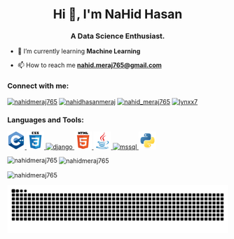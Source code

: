<h1 align="center">Hi 👋, I'm NaHid Hasan</h1>
<h3 align="center">A Data Science Enthusiast.</h3>

- 🌱 I’m currently learning **Machine Learning**

- 📫 How to reach me **nahid.meraj765@gmail.com**

<h3 align="left">Connect with me:</h3>
<p align="left">
<a href="https://linkedin.com/in/nahidmeraj765" target="blank"><img align="center" src="https://raw.githubusercontent.com/rahuldkjain/github-profile-readme-generator/master/src/images/icons/Social/linked-in-alt.svg" alt="nahidmeraj765" height="30" width="40" /></a>
<a href="https://fb.com/nahidhasanmeraj" target="blank"><img align="center" src="https://raw.githubusercontent.com/rahuldkjain/github-profile-readme-generator/master/src/images/icons/Social/facebook.svg" alt="nahidhasanmeraj" height="30" width="40" /></a>
<a href="https://www.hackerrank.com/nahid_meraj765" target="blank"><img align="center" src="https://raw.githubusercontent.com/rahuldkjain/github-profile-readme-generator/master/src/images/icons/Social/hackerrank.svg" alt="nahid_meraj765" height="30" width="40" /></a>
<a href="https://codeforces.com/profile/lynxx7" target="blank"><img align="center" src="https://raw.githubusercontent.com/rahuldkjain/github-profile-readme-generator/master/src/images/icons/Social/codeforces.svg" alt="lynxx7" height="30" width="40" /></a>
</p>

<h3 align="left">Languages and Tools:</h3>
<p align="left"> <a href="https://www.w3schools.com/cpp/" target="_blank" rel="noreferrer"> <img src="https://raw.githubusercontent.com/devicons/devicon/master/icons/cplusplus/cplusplus-original.svg" alt="cplusplus" width="40" height="40"/> </a> <a href="https://www.w3schools.com/css/" target="_blank" rel="noreferrer"> <img src="https://raw.githubusercontent.com/devicons/devicon/master/icons/css3/css3-original-wordmark.svg" alt="css3" width="40" height="40"/> </a> <a href="https://www.djangoproject.com/" target="_blank" rel="noreferrer"> <img src="https://cdn.worldvectorlogo.com/logos/django.svg" alt="django" width="40" height="40"/> </a> <a href="https://www.w3.org/html/" target="_blank" rel="noreferrer"> <img src="https://raw.githubusercontent.com/devicons/devicon/master/icons/html5/html5-original-wordmark.svg" alt="html5" width="40" height="40"/> </a> <a href="https://www.java.com" target="_blank" rel="noreferrer"> <img src="https://raw.githubusercontent.com/devicons/devicon/master/icons/java/java-original.svg" alt="java" width="40" height="40"/> </a> <a href="https://www.microsoft.com/en-us/sql-server" target="_blank" rel="noreferrer"> <img src="https://www.svgrepo.com/show/303229/microsoft-sql-server-logo.svg" alt="mssql" width="40" height="40"/> </a> <a href="https://www.python.org" target="_blank" rel="noreferrer"> <img src="https://raw.githubusercontent.com/devicons/devicon/master/icons/python/python-original.svg" alt="python" width="40" height="40"/> </a> </p>

<p><img align="left" src="https://github-readme-stats.vercel.app/api/top-langs?username=nahidmeraj765&show_icons=true&locale=en&layout=compact" alt="nahidmeraj765" /></p>

<p>&nbsp;<img align="center" src="https://github-readme-stats.vercel.app/api?username=nahidmeraj765&show_icons=true&locale=en" alt="nahidmeraj765" /></p>

<p><img align="center" src="https://github-readme-streak-stats.herokuapp.com/?user=nahidmeraj765&" alt="nahidmeraj765" /></p>

![snake_gif](https://github.com/nahidmeraj765/nahidmeraj765/blob/output/github-snake-dark.svg)
